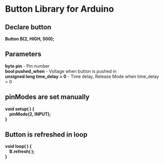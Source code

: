 <h1>Button Library for Arduino</h1>
<div>
  <h2>Declare button</h2>
  <p>
    <b>Button B(2, HIGH, 500);</b>
  </p>
  <h2>Parameters</h2>
  <p>
    <b>byte pin</b> - Pin number <br>
    <b>bool pushed_when</b> - Voltage when button is pushed in <br>
    <b>unsigned long time_delay = 0</b> - Time delay, Release Mode when time_delay = 0 <br>
  </p>
  <h2>pinModes are set manually </h2>
  <p>
    <b>void setup( ) {<br>
    &emsp;pinMode(2, INPUT);<br>
    }</b>
  </p>
  <h2>Button is refreshed in loop</h2>
  <p>
    <b>void loop( ) {<br>
    &emsp;B.refresh( );<br>
    }
  </p>
</div>
